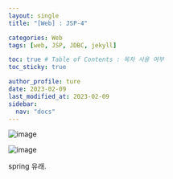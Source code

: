 ```yaml
---
layout: single
title: "[Web] : JSP-4"

categories: Web
tags: [web, JSP, JDBC, jekyll]

toc: true # Table of Contents : 목차 사용 여부
toc_sticky: true

author_profile: ture
date: 2023-02-09
last_modified_at: 2023-02-09
sidebar:
  nav: "docs"
---
```


![image](https://user-images.githubusercontent.com/115992753/218027026-cb7aae83-472b-4d49-95ea-de0df160ab12.png)



![image](https://user-images.githubusercontent.com/115992753/218040648-471b13c2-a492-4b1c-9ef2-9793a43ed417.png)



spring 유래.

